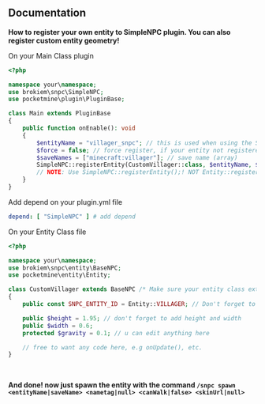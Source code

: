 ## Documentation

<b>How to register your own entity to SimpleNPC plugin. You can also register custom entity geometry!</b><br>

On your Main Class plugin<br>

```php
<?php

namespace your\namespace;
use brokiem\snpc\SimpleNPC;
use pocketmine\plugin\PluginBase;

class Main extends PluginBase
{
    public function onEnable(): void
    {
        $entityName = "villager_snpc"; // this is used when using the SimpleNPC spawn command. NOTE (must add _snpc)
        $force = false; // force register, if your entity not registered,  use true
        $saveNames = ["minecraft:villager"]; // save name (array)
        SimpleNPC::registerEntity(CustomVillager::class, $entityName, $force, $saveNames); // register the entity to SimpleNPC
        // NOTE: Use SimpleNPC::registerEntity();! NOT Entity::registerEntity();
    }
}
```

Add depend on your plugin.yml file<br>

```yaml
depend: [ "SimpleNPC" ] # add depend
```

On your Entity Class file<br>

```php
<?php

namespace your\namespace;
use brokiem\snpc\entity\BaseNPC;
use pocketmine\entity\Entity;

class CustomVillager extends BaseNPC /* Make sure your entity class extends to \brokiem\snpc\entity\BaseNPC */
{
    public const SNPC_ENTITY_ID = Entity::VILLAGER; // Don't forget to add the network id of the entity

    public $height = 1.95; // don't forget to add height and width
    public $width = 0.6;
    protected $gravity = 0.1; // u can edit anything here

    // free to want any code here, e.g onUpdate(), etc.
}
```

<br>

<b>And done! now just spawn the entity with the
command ```/snpc spawn <entityName|saveName> <nametag|null> <canWalk|false> <skinUrl|null>```
<br>
<img src="https://github.com/brokiem/CustomEntity/blob/master/assets/img.png" alt="">